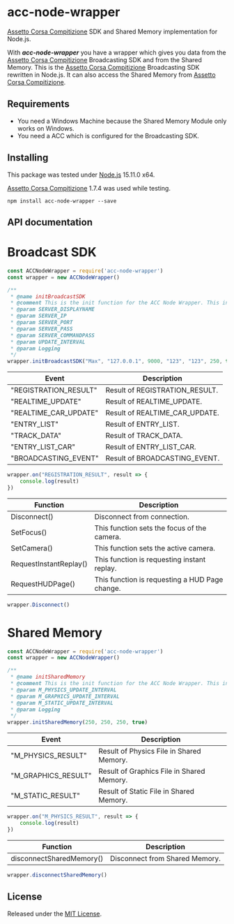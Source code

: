 # acc-node-wrapper

[Assetto Corsa Compitizione](https://www.assettocorsa.it/competizione/) SDK and Shared Memory implementation for Node.js.

With ***acc-node-wrapper*** you have a wrapper which gives you data from the [Assetto Corsa Compitizione](https://www.assettocorsa.it/competizione/) Broadcasting SDK and from the Shared Memory.
This is the [Assetto Corsa Compitizione](https://www.assettocorsa.it/competizione/) Broadcasting SDK rewritten in Node.js. It can also access the Shared Memory from [Assetto Corsa Compitizione](https://www.assettocorsa.it/competizione/). 

## Requirements

- You need a Windows Machine because the Shared Memory Module only works on Windows.
- You need a ACC which is configured for the Broadcasting SDK.

## Installing

This package was tested under [Node.js](https://nodejs.org/) 15.11.0 x64.

[Assetto Corsa Compitizione](https://www.assettocorsa.it/competizione/) 1.7.4 was used while testing.

`npm install acc-node-wrapper --save`

## API documentation

# Broadcast SDK

```js
const ACCNodeWrapper = require('acc-node-wrapper')
const wrapper = new ACCNodeWrapper()

/**
 * @name initBroadcastSDK
 * @comment This is the init function for the ACC Node Wrapper. This inits the Broadcast SDK.
 * @param SERVER_DISPLAYNAME
 * @param SERVER_IP
 * @param SERVER_PORT
 * @param SERVER_PASS
 * @param SERVER_COMMANDPASS
 * @param UPDATE_INTERVAL
 * @param Logging
 */
wrapper.initBroadcastSDK("Max", "127.0.0.1", 9000, "123", "123", 250, true)
```

| Event | Description |
| --- | --- |
| "REGISTRATION_RESULT" | Result of REGISTRATION_RESULT. |
| "REALTIME_UPDATE" | Result of REALTIME_UPDATE. |
| "REALTIME_CAR_UPDATE" | Result of REALTIME_CAR_UPDATE. |
| "ENTRY_LIST" | Result of ENTRY_LIST. |
| "TRACK_DATA" | Result of TRACK_DATA. |
| "ENTRY_LIST_CAR" | Result of ENTRY_LIST_CAR. |
| "BROADCASTING_EVENT" | Result of BROADCASTING_EVENT. |

```js
wrapper.on("REGISTRATION_RESULT", result => {
    console.log(result)
})
```

| Function | Description |
| --- | --- |
| Disconnect() | Disconnect from connection. |
| SetFocus() | This function sets the focus of the camera. |
| SetCamera() | This function sets the active camera. |
| RequestInstantReplay() | This function is requesting instant replay. |
| RequestHUDPage() | This function is requesting a HUD Page change. |

```js
wrapper.Disconnect()
```

# Shared Memory

```js
const ACCNodeWrapper = require('acc-node-wrapper')
const wrapper = new ACCNodeWrapper()

/**
 * @name initSharedMemory
 * @comment This is the init function for the ACC Node Wrapper. This inits the Shared Memory.
 * @param M_PHYSICS_UPDATE_INTERVAL
 * @param M_GRAPHICS_UPDATE_INTERVAL
 * @param M_STATIC_UPDATE_INTERVAL
 * @param Logging
 */
wrapper.initSharedMemory(250, 250, 250, true)
```

| Event | Description |
| --- | --- |
| "M_PHYSICS_RESULT" | Result of Physics File in Shared Memory. |
| "M_GRAPHICS_RESULT" | Result of Graphics File in Shared Memory. |
| "M_STATIC_RESULT" | Result of Static File in Shared Memory. |

```js
wrapper.on("M_PHYSICS_RESULT", result => {
    console.log(result)
})
```

| Function | Description |
| --- | --- |
| disconnectSharedMemory() | Disconnect from Shared Memory. |

```js
wrapper.disconnectSharedMemory()
```

## License

Released under the [MIT License](https://github.com/FynniX/acc-node-wrapper/blob/main/LICENSE).
